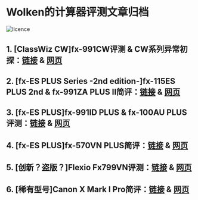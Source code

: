 # **Wolken的计算器评测文章归档**

![licence](https://img.shields.io/badge/License-CC--BY--4.0-orange?style=for-the-badge&logo=contributions)

## 1. \[ClassWiz CW\]fx-991CW评测 & CW系列异常初探：[链接](https://github.com/ZWolken/Calc_Review/blob/main/docs/01_991CW/index.md) & [网页](https://zwolken.github.io/Calc_Review/docs/01_991CW/)

## 2. \[fx-ES PLUS Series -2nd edition-\]fx-115ES PLUS 2nd & fx-991ZA PLUS II简评：[链接](https://github.com/ZWolken/Calc_Review/blob/main/docs/02_991ZAII/index.md) & [网页](https://zwolken.github.io/Calc_Review/docs/02_991ZAII/)

## 3. \[fx-ES PLUS\]fx-991ID PLUS & fx-100AU PLUS评测：[链接](https://github.com/ZWolken/Calc_Review/blob/main/docs/03_991ID_100AU/index.md) & [网页](https://zwolken.github.io/Calc_Review/docs/03_991ID_100AU/)

## 4. \[fx-ES PLUS\]fx-570VN PLUS简评：[链接](https://github.com/ZWolken/Calc_Review/blob/main/docs/04_570VNPLUS/index.md) & [网页](https://zwolken.github.io/Calc_Review/docs/04_570VNPLUS/)

## 5. \[创新？盗版？\]Flexio Fx799VN评测：[链接](https://github.com/ZWolken/Calc_Review/blob/main/docs/05_Fx799VN/index.md) & [网页](https://zwolken.github.io/Calc_Review/docs/05_Fx799VN/)

## 6. \[稀有型号\]Canon X Mark I Pro简评：[链接](https://github.com/ZWolken/Calc_Review/blob/main/docs/06_XMarkIPro/index.md) & [网页](https://zwolken.github.io/Calc_Review/docs/06_XMarkIPro/)